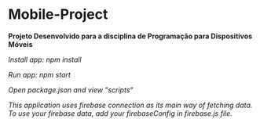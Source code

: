 # Mobile-Project

**Projeto Desenvolvido para a disciplina de Programação para Dispositivos Móveis**

*Install app: npm install*

*Run app: npm start*

*Open package.json and view "scripts"*

*This application uses firebase connection as its main way of fetching data. To use your firebase data, add your firebaseConfig in firebase.js file.*
